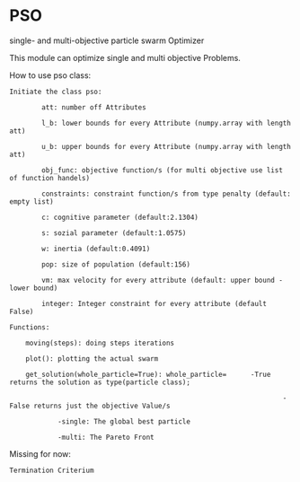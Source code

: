 # PSO
single- and multi-objective particle swarm Optimizer

This module can optimize single and multi objective Problems.

How to use pso class:

	Initiate the class pso:
                    
			att: number off Attributes
                        
			l_b: lower bounds for every Attribute (numpy.array with length att)
                        
			u_b: upper bounds for every Attribute (numpy.array with length att)
                        
			obj_func: objective function/s (for multi objective use list of function handels)
                        
			constraints: constraint function/s from type penalty (default: empty list)
                        
			c: cognitive parameter (default:2.1304)
                        
			s: sozial parameter (default:1.0575)
                        
			w: inertia (default:0.4091)
                        
			pop: size of population (default:156)
                        
			vm: max velocity for every attribute (default: upper bound - lower bound)
                        
			integer: Integer constraint for every attribute (default False)
	
	Functions:
        
		moving(steps): doing steps iterations
                
		plot(): plotting the actual swarm
                
		get_solution(whole_particle=True): whole_particle=      -True returns the solution as type(particle class);
                
                                                                        -False returns just the objective Value/s
						
				-single: The global best particle
                                
				-multi: The Pareto Front		   

Missing for now:

	Termination Criterium
